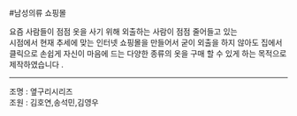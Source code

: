 #남성의류 쇼핑몰

요즘 사람들이 점점 옷을 사기 위해  외출하는 사람이 점점 줄어들고 있는<br>
시점에서 현재 추세에 맞는 인터넷 쇼핑몰을 만들어서 굳이 외출을 하지 않아도 집에서<br>
클릭으로 손쉽게 자신이 마음에 드는 다양한 종류의 옷을 구매 할 수 있게 하는 목적으로<br>
제작하였습니다 .

<hr/>
조명 : 옆구리시리즈<br>
조원 : 김호연,송석민,김영우
